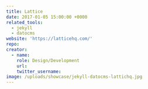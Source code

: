 ```yaml
---
title: Lattice
date: 2017-01-05 15:00:00 +0000
related_tools:
  - jekyll
  - datocms
website: 'https://latticehq.com/'
repo:
creator:
  - name:
    role: Design/Development
    url:
    twitter_username:
image: /uploads/showcase/jekyll-datocms-lattichq.jpg
---
```

